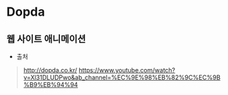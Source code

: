 # Dopda
## 웹 사이트 애니메이션

- 출처
> http://dopda.co.kr/
> https://www.youtube.com/watch?v=Xl31DLUDPwo&ab_channel=%EC%9E%98%EB%82%9C%EC%9B%B9%EB%94%94
